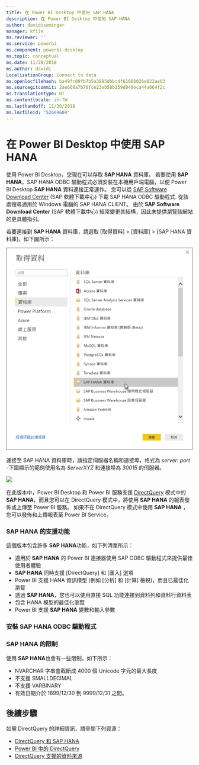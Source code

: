 ```yaml
---
title: 在 Power BI Desktop 中使用 SAP HANA
description: 在 Power BI Desktop 中使用 SAP HANA
author: davidiseminger
manager: kfile
ms.reviewer: ''
ms.service: powerbi
ms.component: powerbi-desktop
ms.topic: conceptual
ms.date: 11/28/2018
ms.author: davidi
LocalizationGroup: Connect to data
ms.openlocfilehash: ba49fc09fb7b5a3885dbbcdf61086026e822ae03
ms.sourcegitcommit: 2ae660a7b70fce23eb58b159d049eca44a664f2c
ms.translationtype: HT
ms.contentlocale: zh-TW
ms.lasthandoff: 11/30/2018
ms.locfileid: "52669604"
---
```

# <a name="use-sap-hana-in-power-bi-desktop"></a>在 Power BI Desktop 中使用 SAP HANA
使用 Power BI Desktop，您現在可以存取 **SAP HANA** 資料庫。 若要使用 **SAP HANA**，SAP HANA ODBC 驅動程式必須安裝在本機用戶端電腦，以便 Power BI Desktop **SAP HANA** 資料連接正常運作。 您可以從 [SAP Software Download Center](https://support.sap.com/swdc) (SAP 軟體下載中心) 下載 SAP HANA ODBC 驅動程式. 從該處搜尋適用於 Windows 電腦的 SAP HANA CLIENT。 由於 **SAP Software Download Center** (SAP 軟體下載中心) 經常變更其結構，因此未提供瀏覽該網站的更具體指引。

若要連接到 **SAP HANA** 資料庫，請選取 [取得資料] > [資料庫] > [SAP HANA 資料庫]，如下圖所示：

![](media/desktop-sap-hana/sap-hana-1.png)

連接至 SAP HANA 資料庫時，請指定伺服器名稱和連接埠，格式為 *server: port* -下圖顯示的範例使用名為 *ServerXYZ* 和連接埠為 *30015* 的伺服器。

![](media/desktop-sap-hana/sap-hana-2.png)

在此版本中，Power BI Desktop 和 Power BI 服務支援 [DirectQuery](desktop-directquery-sap-hana.md) 模式中的 **SAP HANA**，而且您可以在 DirectQuery 模式中，將使用 **SAP HANA** 的報表發佈或上傳至 Power BI 服務。 如果不在 DirectQuery 模式中使用 **SAP HANA** ，您可以發佈和上傳報表至 Power BI Service。

### <a name="supported-features-for-sap-hana"></a>SAP HANA 的支援功能
這個版本包含許多 **SAP HANA**功能，如下列清單所示：

* 適用於 **SAP HANA** 的 Power BI 連接器使用 SAP ODBC 驅動程式來提供最佳使用者體驗
* **SAP HANA** 同時支援 [DirectQuery] 和 [匯入] 選項
* Power BI 支援 HANA 資訊模型 (例如 [分析] 和 [計算] 檢視)，而且已最佳化瀏覽
* 透過 **SAP HANA**，您也可以使用直接 SQL 功能連接到資料列和資料行資料表
* 包含 HANA 模型的最佳化瀏覽
* Power BI 支援 **SAP HANA** 變數和輸入參數

### <a name="installing-the-sap-hana-odbc-driver"></a>安裝 SAP HANA ODBC 驅動程式
### <a name="limitations-of-sap-hana"></a>SAP HANA 的限制
使用 **SAP HANA**也會有一些限制，如下所示：

* NVARCHAR 字串會截斷成 4000 個 Unicode 字元的最大長度
* 不支援 SMALLDECIMAL
* 不支援 VARBINARY
* 有效日期介於 1899/12/30 到 9999/12/31 之間。


## <a name="next-steps"></a>後續步驟
如需 DirectQuery 的詳細資訊，請參閱下列資源：

* [DirectQuery 和 SAP HANA](desktop-directquery-sap-hana.md)
* [Power BI 中的 DirectQuery](desktop-directquery-about.md)
* [DirectQuery 支援的資料來源](desktop-directquery-data-sources.md)

